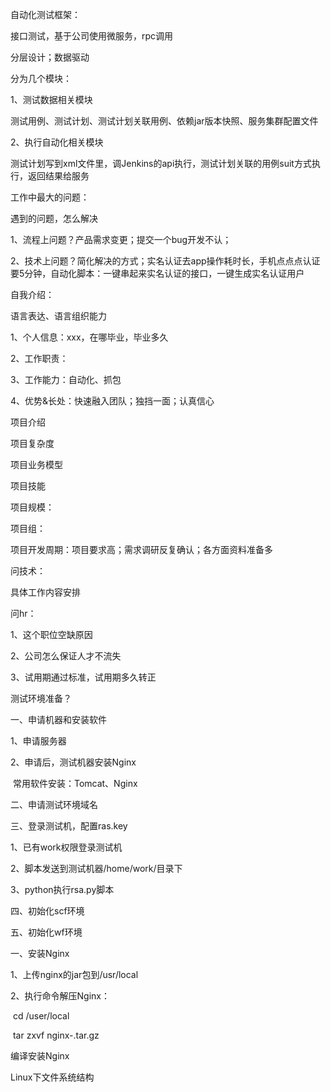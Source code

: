 自动化测试框架：

接口测试，基于公司使用微服务，rpc调用

分层设计；数据驱动

分为几个模块：

1、测试数据相关模块

​	测试用例、测试计划、测试计划关联用例、依赖jar版本快照、服务集群配置文件

2、执行自动化相关模块

​	测试计划写到xml文件里，调Jenkins的api执行，测试计划关联的用例suit方式执行，返回结果给服务



工作中最大的问题：

遇到的问题，怎么解决

1、流程上问题？产品需求变更；提交一个bug开发不认；

2、技术上问题？简化解决的方式；实名认证去app操作耗时长，手机点点点认证要5分钟，自动化脚本：一键串起来实名认证的接口，一键生成实名认证用户



自我介绍：

语言表达、语言组织能力

1、个人信息：xxx，在哪毕业，毕业多久

2、工作职责：

3、工作能力：自动化、抓包

4、优势&长处：快速融入团队；独挡一面；认真信心



项目介绍

项目复杂度

项目业务模型

项目技能

项目规模：

项目组：

项目开发周期：项目要求高；需求调研反复确认；各方面资料准备多





问技术：

具体工作内容安排

问hr：

1、这个职位空缺原因

2、公司怎么保证人才不流失

3、试用期通过标准，试用期多久转正



测试环境准备？

一、申请机器和安装软件

1、申请服务器

2、申请后，测试机器安装Nginx

​	常用软件安装：Tomcat、Nginx

二、申请测试环境域名

三、登录测试机，配置ras.key

1、已有work权限登录测试机

2、脚本发送到测试机器/home/work/目录下

3、python执行rsa.py脚本

四、初始化scf环境

五、初始化wf环境



一、安装Nginx

1、上传nginx的jar包到/usr/local

2、执行命令解压Nginx：

​	cd /user/local

​	tar zxvf nginx-.tar.gz

   编译安装Nginx

Linux下文件系统结构